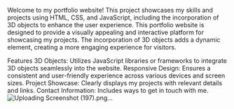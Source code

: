 Welcome to my portfolio website! This project showcases my skills and projects using HTML, CSS, and JavaScript, including the incorporation of 3D objects to enhance the user experience.
This portfolio website is designed to provide a visually appealing and interactive platform for showcasing my projects. The incorporation of 3D objects adds a dynamic element, creating a more engaging experience for visitors.

Features
3D Objects: Utilizes JavaScript libraries or frameworks to integrate 3D objects seamlessly into the website.
Responsive Design: Ensures a consistent and user-friendly experience across various devices and screen sizes.
Project Showcase: Clearly displays my projects with relevant details and links.
Contact Information: Includes ways to get in touch with me.
![Uploading Screenshot (197).png…]()
